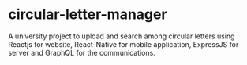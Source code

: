 # circular-letter-manager
A university project to upload and search among circular letters using Reactjs for website, React-Native for mobile application, ExpressJS for server and GraphQL for the communications.   

